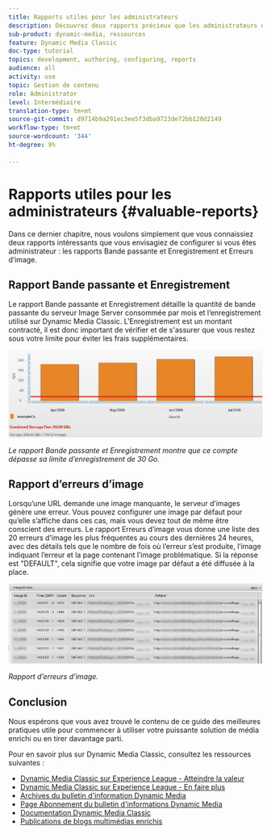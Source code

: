 ```yaml
---
title: Rapports utiles pour les administrateurs
description: Découvrez deux rapports précieux que les administrateurs de Dynamic Media Classic devraient envisager de configurer.
sub-product: dynamic-media, ressources
feature: Dynamic Media Classic
doc-type: tutorial
topics: development, authoring, configuring, reports
audience: all
activity: use
topic: Gestion de contenu
role: Administrator
level: Intermédiaire
translation-type: tm+mt
source-git-commit: d9714b9a291ec3ee5f3dba9723de72bb120d2149
workflow-type: tm+mt
source-wordcount: '344'
ht-degree: 9%

---
```



# Rapports utiles pour les administrateurs {#valuable-reports}

Dans ce dernier chapitre, nous voulons simplement que vous connaissiez deux rapports intéressants que vous envisagiez de configurer si vous êtes administrateur : les rapports Bande passante et Enregistrement et Erreurs d’image.

## Rapport Bande passante et Enregistrement

Le rapport Bande passante et Enregistrement détaille la quantité de bande passante du serveur Image Server consommée par mois et l’enregistrement utilisé sur Dynamic Media Classic. L&#39;Enregistrement est un montant contracté, il est donc important de vérifier et de s&#39;assurer que vous restez sous votre limite pour éviter les frais supplémentaires.

![image](assets/valuable-reports/reports-1.jpg)

_Le rapport Bande passante et Enregistrement montre que ce compte dépasse sa limite d’enregistrement de 30 Go._

## Rapport d’erreurs d’image

Lorsqu’une URL demande une image manquante, le serveur d’images génère une erreur. Vous pouvez configurer une image par défaut pour qu’elle s’affiche dans ces cas, mais vous devez tout de même être conscient des erreurs. Le rapport Erreurs d’image vous donne une liste des 20 erreurs d’image les plus fréquentes au cours des dernières 24 heures, avec des détails tels que le nombre de fois où l’erreur s’est produite, l’image indiquant l’erreur et la page contenant l’image problématique. Si la réponse est &quot;DEFAULT&quot;, cela signifie que votre image par défaut a été diffusée à la place.

![image](assets/valuable-reports/reports-2.jpg)

_Rapport d’erreurs d’image._

## Conclusion

Nous espérons que vous avez trouvé le contenu de ce guide des meilleures pratiques utile pour commencer à utiliser votre puissante solution de média enrichi ou en tirer davantage parti.

Pour en savoir plus sur Dynamic Media Classic, consultez les ressources suivantes :

- [Dynamic Media Classic sur Experience League - Atteindre la valeur](https://guided.adobe.com/?launch=AEM-5a#recommended/solutions/experience-manager)
- [Dynamic Media Classic sur Experience League - En faire plus](https://guided.adobe.com/?launch=AEM-6a#recommended/solutions/experience-manager)
- [Archives du bulletin d&#39;information Dynamic Media](https://docs.adobe.com/content/help/en/dynamic-media-classic/using/dynamic-media-newsletter.html)
- [Page Abonnement du bulletin d&#39;informations Dynamic Media](https://www.adobe.com/subscription/dynamic-media-newsletter.html)
- [Documentation Dynamic Media Classic](https://docs.adobe.com/content/help/en/dynamic-media-classic/using/home.html)
- [Publications de blogs multimédias enrichis](https://theblog.adobe.com/tag/dynamic-media)
